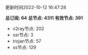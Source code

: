 更新时间2022-10-12 16:47:28

**总订阅: 64**
**总节点: 4311**
**有效节点: 391**
- v2ray节点: 202
- ssr节点: 3
- trojan节点: 57
- ss节点: 129

